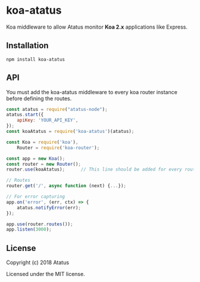 # koa-atatus

Koa middleware to allow Atatus monitor **Koa 2.x** applications like Express.

## Installation
```
npm install koa-atatus
```

## API

You must add the koa-atatus middleware to every koa router instance before defining the routes.

```javascript
const atatus = require("atatus-node");
atatus.start({
    apiKey: 'YOUR_API_KEY',
});
const koaAtatus = require('koa-atatus')(atatus);

const Koa = require('koa'),
    Router = require('koa-router');

const app = new Koa();
const router = new Router();
router.use(koaAtatus);      // This line should be added for every router instance.

// Routes
router.get('/', async function (next) {...});

// For error capturing
app.on('error', (err, ctx) => {
    atatus.notifyError(err);
});

app.use(router.routes());
app.listen(3000);
```

## License
Copyright (c) 2018 Atatus

Licensed under the MIT license.